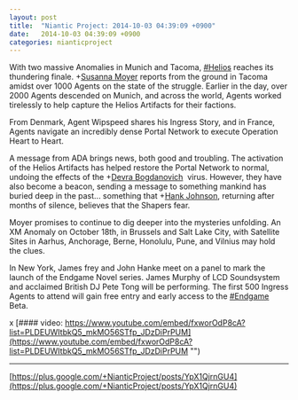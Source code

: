 ```yaml
---
layout: post
title:  "Niantic Project: 2014-10-03 04:39:09 +0900"
date:   2014-10-03 04:39:09 +0900
categories: nianticproject
---
```

With two massive Anomalies in Munich and Tacoma, [#Helios](https://plus.google.com/s/%23Helios "") reaches its thundering finale. +[Susanna Moyer](https://plus.google.com/101560858827970533247 "") reports from the ground in Tacoma amidst over 1000 Agents on the state of the struggle. Earlier in the day, over 2000 Agents descended on Munich, and across the world, Agents worked tirelessly to help capture the Helios Artifacts for their factions.

From Denmark, Agent Wipspeed shares his Ingress Story, and in France, Agents navigate an incredibly dense Portal Network to execute Operation Heart to Heart.

A message from ADA brings news, both good and troubling. The activation of the Helios Artifacts has helped restore the Portal Network to normal, undoing the effects of the +[Devra Bogdanovich](https://plus.google.com/102598577258553073047 "")  virus. However, they have also become a beacon, sending a message to something mankind has buried deep in the past... something that +[Hank Johnson](https://plus.google.com/117792105926525258257 ""), returning after months of silence, believes that the Shapers fear. 

Moyer promises to continue to dig deeper into the mysteries unfolding. An XM Anomaly on October 18th, in Brussels and Salt Lake City, with Satellite Sites in Aarhus, Anchorage, Berne, Honolulu, Pune, and Vilnius may hold the clues. 

In New York, James frey and John Hanke meet on a panel to mark the launch of the Endgame Novel series. James Murphy of LCD Soundsystem and acclaimed British DJ Pete Tong will be performing. The first 500 Ingress Agents to attend will gain free entry and early access to the [#Endgame](https://plus.google.com/s/%23Endgame "") Beta.

x
[#### video: https://www.youtube.com/embed/fxworOdP8cA?list=PLDEUWItbkQ5_mkMO56STfp_JDzDiPrPUM](https://www.youtube.com/embed/fxworOdP8cA?list=PLDEUWItbkQ5_mkMO56STfp_JDzDiPrPUM "")
- - -
[https://plus.google.com/+NianticProject/posts/YpX1QjrnGU4](https://plus.google.com/+NianticProject/posts/YpX1QjrnGU4)
